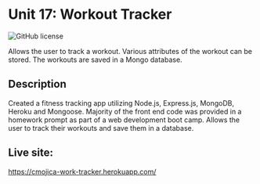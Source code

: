 # Unit 17: Workout Tracker

![GitHub license](https://img.shields.io/badge/license-MIT-blue.svg)

Allows the user to track a workout. Various attributes of the workout can be stored. The workouts are saved in a Mongo database.

## Description

Created a fitness tracking app utilizing Node.js, Express.js, MongoDB, Heroku and Mongoose. Majority of the front end code was provided in a homework prompt as part of a web development boot camp. Allows the user to track their workouts and save them in a database.

## Live site:

https://cmojica-work-tracker.herokuapp.com/
